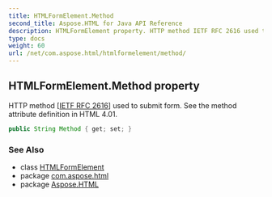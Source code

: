 ```yaml
---
title: HTMLFormElement.Method
second_title: Aspose.HTML for Java API Reference
description: HTMLFormElement property. HTTP method IETF RFC 2616 used to submit form. See the method attribute definition in HTML 4.01
type: docs
weight: 60
url: /net/com.aspose.html/htmlformelement/method/
---
```

## HTMLFormElement.Method property

HTTP method [[IETF RFC 2616](http://www.ietf.org/rfc/rfc2616.txt)] used to submit form. See the method attribute definition in HTML 4.01.

```java
public String Method { get; set; }
```

### See Also

* class [HTMLFormElement](../)
* package [com.aspose.html](../../htmlformelement/)
* package [Aspose.HTML](../../../)
